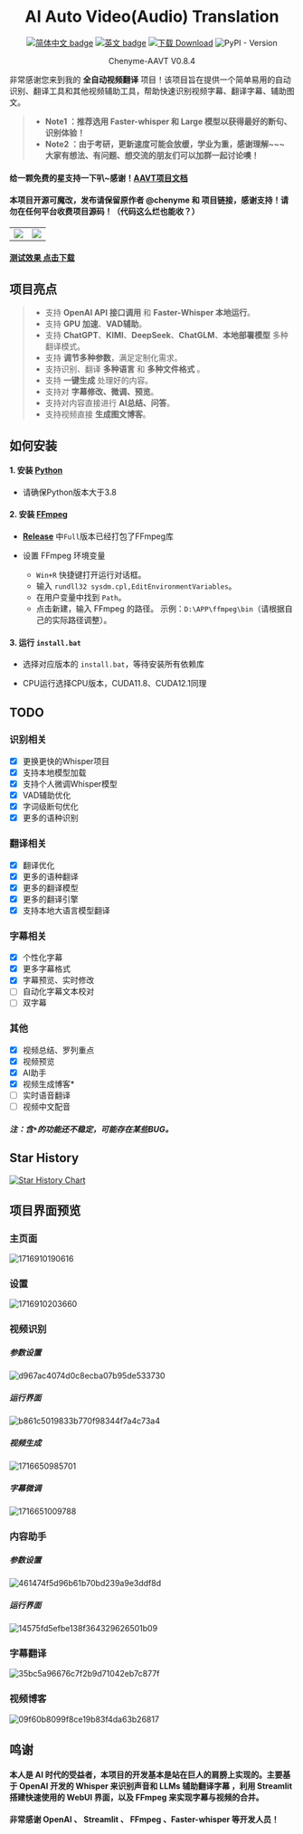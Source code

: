 <div align="center">
  
# AI Auto Video(Audio) Translation 


[![简体中文 badge](https://img.shields.io/badge/%E7%AE%80%E4%BD%93%E4%B8%AD%E6%96%87-Simplified%20Chinese-blue)](./README.md)
[![英文 badge](https://img.shields.io/badge/%E8%8B%B1%E6%96%87-English-blue)](./README-EN.md)
[![下载 Download](https://img.shields.io/github/downloads/Chenyme/Chenyme-AAVT/total.svg?style=flat-square)](https://github.com/Chenyme/Chenyme-AAVT/releases)
![PyPI - Version](https://img.shields.io/pypi/v/AAVT)

Chenyme-AAVT V0.8.4
</div>


非常感谢您来到我的 **全自动视频翻译** 项目！该项目旨在提供一个简单易用的自动识别、翻译工具和其他视频辅助工具，帮助快速识别视频字幕、翻译字幕、辅助图文。

> - **Note1 ：推荐选用 Faster-whisper 和 Large 模型以获得最好的断句、识别体验！**
> - **Note2 ：由于考研，更新速度可能会放缓，学业为重，感谢理解~~~ 大家有想法、有问题、想交流的朋友们可以加群一起讨论噢！**

#### 给一颗免费的星支持一下叭~感谢！[AAVT项目文档](https://zwho5v3j233.feishu.cn/wiki/OGcrwinzhi88MkkvEMVcLkDgnzc?from=from_copylink)

#### 本项目开源可魔改，发布请保留原作者 @chenyme 和 项目链接，感谢支持！请勿在任何平台收费项目源码！（代码这么烂也能收？）


<table>
  <tr>
    <td><img src="https://github.com/Chenyme/Chenyme-AAVT/assets/118253778/e77b5b73-21a1-48d5-a4fc-589aeb78cfff" /></td>
    <td><img src="https://github.com/Chenyme/Chenyme-AAVT/assets/118253778/27cd4029-7f85-453f-9982-161d267a21b7" /></td>
  </tr>
</table>

#### [测试效果 点击下载](https://github.com/Chenyme/Chenyme-AAVT/blob/main/public/test_vedio.mp4?raw=true)

## 项目亮点
> *   支持 **OpenAI API 接口调用** 和 **Faster-Whisper 本地运行**。
> *   支持 **GPU 加速**、**VAD辅助**。
> *   支持 **ChatGPT**、**KIMI**、**DeepSeek**、**ChatGLM**、**本地部署模型** 多种翻译模式。
> *   支持 **调节多种参数**，满足定制化需求。
> *   支持识别、翻译 **多种语言** 和 **多种文件格式** 。
> *   支持 **一键生成** 处理好的内容。
> *   支持对 **字幕修改、微调、预览**。
> *   支持对内容直接进行 **AI总结、问答**。
> *   支持视频直接 **生成图文博客**。


## 如何安装

#### 1. 安装 [Python](https://www.python.org/downloads/)

- 请确保Python版本大于3.8

#### 2. 安装 [FFmpeg](https://www.ffmpeg.org/download.html)

- [**Release**](https://github.com/Chenyme/Chenyme-AAVT/releases) 中`Full`版本已经打包了FFmpeg库
 
- 设置 FFmpeg 环境变量
  
  - `Win+R` 快捷键打开运行对话框。
  - 输入 `rundll32 sysdm.cpl,EditEnvironmentVariables`。
  - 在用户变量中找到 `Path`。
  - 点击新建，输入 FFmpeg 的路径。 示例：`D:\APP\ffmpeg\bin`（请根据自己的实际路径调整）。

#### 3. 运行 `install.bat`

- 选择对应版本的 `install.bat`，等待安装所有依赖库
  
- CPU运行选择CPU版本，CUDA11.8、CUDA12.1同理

## TODO


### 识别相关
- [x] 更换更快的Whisper项目
- [x] 支持本地模型加载
- [x] 支持个人微调Whisper模型
- [x] VAD辅助优化
- [x] 字词级断句优化
- [x] 更多的语种识别

### 翻译相关
- [x] 翻译优化
- [x] 更多的语种翻译
- [x] 更多的翻译模型
- [x] 更多的翻译引擎
- [x] 支持本地大语言模型翻译

### 字幕相关
- [x] 个性化字幕
- [x] 更多字幕格式
- [x] 字幕预览、实时修改
- [ ] 自动化字幕文本校对
- [ ] 双字幕

### 其他
- [x] 视频总结、罗列重点
- [x] 视频预览
- [x] AI助手
- [x] 视频生成博客*
- [ ] 实时语音翻译
- [ ] 视频中文配音

##### 注：含`*`的功能还不稳定，可能存在某些BUG。

## Star History

[![Star History Chart](https://api.star-history.com/svg?repos=Chenyme/Chenyme-AAVT&type=Timeline)](https://star-history.com/#Chenyme/Chenyme-AAVT&Timeline)

## 项目界面预览

### 主页面

![1716910190616](https://github.com/Chenyme/Chenyme-AAVT/assets/118253778/0bfebaf3-53c5-42ae-8031-b898dc27df6f)

### 设置

![1716910203660](https://github.com/Chenyme/Chenyme-AAVT/assets/118253778/49b89451-1129-4073-b1b5-0094af65f53e)

### 视频识别

##### 参数设置

![d967ac4074d0c8ecba07b95de533730](https://github.com/Chenyme/Chenyme-AAVT/assets/118253778/72bc0e88-2148-486c-ac46-4f87a55e946b)

##### 运行界面

![b861c5019833b770f98344f7a4c73a4](https://github.com/Chenyme/Chenyme-AAVT/assets/118253778/ced915ec-a07b-43d2-9cf9-f92910033cb9)

##### 视频生成

![1716650985701](https://github.com/Chenyme/Chenyme-AAVT/assets/118253778/04bdf745-7ece-4c8b-a97b-f779b632dbc3)

##### 字幕微调

![1716651009788](https://github.com/Chenyme/Chenyme-AAVT/assets/118253778/33a02ef5-7386-4f34-ba0b-8947f17b78e3)

### 内容助手

##### 参数设置

![461474f5d96b61b70bd239a9e3ddf8d](https://github.com/Chenyme/Chenyme-AAVT/assets/118253778/f22a11c2-3c58-4a92-ab4c-954e3710a254)

##### 运行界面

![14575fd5efbe138f364329626501b09](https://github.com/Chenyme/Chenyme-AAVT/assets/118253778/8a81ea44-95ae-488f-9412-014ff1c030e3)

### 字幕翻译

![35bc5a96676c7f2b9d71042eb7c877f](https://github.com/Chenyme/Chenyme-AAVT/assets/118253778/635865b1-6ec1-41fd-858c-e1dcc87d684b)


### 视频博客

![09f60b8099f8ce19b83f4da63b26817](https://github.com/Chenyme/Chenyme-AAVT/assets/118253778/bbfca353-53d4-4a19-994f-7beddbbf17d7)


## 鸣谢

#### 本人是 AI 时代的受益者，本项目的开发基本是站在巨人的肩膀上实现的。主要基于 OpenAI 开发的 Whisper 来识别声音和 LLMs 辅助翻译字幕 ，利用 Streamlit 搭建快速使用的 WebUI 界面，以及 FFmpeg 来实现字幕与视频的合并。
#### 非常感谢 OpenAI 、 Streamlit 、 FFmpeg 、Faster-whisper 等开发人员！
